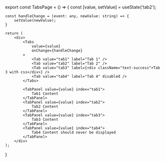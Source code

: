 export const TabsPage = () => {
	const [value, setValue] = useState<string>('tab2');

	const handleChange = (event: any, newValue: string) => {
		setValue(newValue);
	}

	return (
		<div>
			<Tabs
				value={value}
				onChange={handleChange}
			>
				<Tab value="tab1" label="Tab 1" />
				<Tab value="tab2" label="Tab 2" />
				<Tab value="tab3" label={<div className="text-success">Tab 3 with css</div>} />
				<Tab value="tab4" label="Tab 4" disabled />
			</Tabs>

			<TabPanel value={value} index="tab1">
				Tab1 Content
			</TabPanel>
			<TabPanel value={value} index="tab2">
				Tab2 Content
			</TabPanel>
			<TabPanel value={value} index="tab3">
				Tab3 Content
			</TabPanel>
			<TabPanel value={value} index="tab4">
				Tab4 Content should never be displayed
			</TabPanel>
		</div>
	);
}

